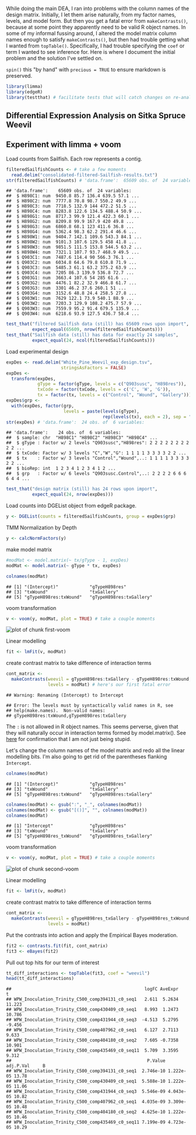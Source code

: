 While doing the main DEA, I ran into problems with the column names of the 
design matrix. Initially, I let them arise naturally, from my factor names, 
levels, and model form. But then you get a fatal error from 
`makeContrasts()`, because at some point they apparently need to be valid R 
object names. In some of my informal fussing around, I altered the model 
matrix column names enough to satisfy `makeContrasts()`, but then had trouble
getting what I wanted from `topTable()`. Specifically, I had trouble 
specifying the `coef` or term I wanted to see inference for. Here is where I 
document the initial problem and the solution I've settled on.

`spin()` this "by hand" with `precious = TRUE` to ensure markdown is
preserved.


```r
library(limma)
library(edgeR)
library(testthat) # facilitate tests that will catch changes on re-analysis
```

## Differential Expression Analysis on Sitka Spruce Weevil 
## Experiment with limma + voom
Load counts from Sailfish. Each row represents a contig.


```r
filteredSailfishCounts <- # take a few moments
  read.delim("consolidated-filtered-Sailfish-results.txt")
str(filteredSailfishCounts) # 'data.frame':  65609 obs. of  24 variables:
```

```
## 'data.frame':	65609 obs. of  24 variables:
##  $ H898C1: num  9450.8 85.7 136.4 639.5 57.1 ...
##  $ H898C2: num  7777.8 70.8 98.7 550.2 49.9 ...
##  $ H898C3: num  7718.5 132.9 144 472.2 51.5 ...
##  $ H898C4: num  8283.8 122.6 134.5 488.4 50.9 ...
##  $ H898G1: num  8717.3 99.9 121.4 422.3 60.1 ...
##  $ H898G2: num  8209.8 99.9 167.9 420 49.8 ...
##  $ H898G3: num  6860.8 68.1 123 411.6 36.8 ...
##  $ H898G4: num  5362.4 98.3 62.2 291.4 46.6 ...
##  $ H898W1: num  9404.7 142.1 109.6 543.3 84.1 ...
##  $ H898W2: num  9101.3 107.6 129.5 458 41.8 ...
##  $ H898W3: num  9851.5 111.5 153.8 544.5 63.2 ...
##  $ H898W4: num  7321.1 107.7 93.7 468.9 49.5 ...
##  $ Q903C1: num  7487.6 114.4 90 566.3 76.1 ...
##  $ Q903C2: num  6034.8 64.6 79.8 610.8 71.9 ...
##  $ Q903C3: num  5485.3 61.1 63.2 375.2 63.9 ...
##  $ Q903C4: num  7205 86.3 139.9 536.8 72.7 ...
##  $ Q903G1: num  3663.4 107.6 54 285 61.6 ...
##  $ Q903G2: num  4476.1 82.2 32.9 466.8 61.7 ...
##  $ Q903G3: num  3301 46.2 37.6 260.1 51 ...
##  $ Q903G4: num  3152.6 48.8 24.4 258.5 27.8 ...
##  $ Q903W1: num  7629 122.1 73.9 540.1 88.9 ...
##  $ Q903W2: num  7203.3 129.9 108.2 475.7 57.9 ...
##  $ Q903W3: num  7559.9 95.2 91.4 679.5 135.9 ...
##  $ Q903W4: num  6218.6 93.9 127.5 436.7 58.4 ...
```

```r
test_that("filtered Sailfish data (still) has 65609 rows upon import",
          expect_equal(65609, nrow(filteredSailfishCounts)))
test_that("Sailfish data (still) has data for exactly 24 samples",
          expect_equal(24, ncol(filteredSailfishCounts)))
```

Load experimental design


```r
expDes <- read.delim("White_Pine_Weevil_exp_design.tsv",
                     stringsAsFactors = FALSE)
expDes <-
  transform(expDes,
            gType = factor(gType, levels = c("Q903susc", "H898res")),
            txCode = factor(txCode, levels = c('C', 'W', 'G')),
            tx = factor(tx, levels = c("Control", "Wound", "Gallery")))
expDes$grp <-
  with(expDes, factor(grp,
                      levels = paste(levels(gType),
                                     rep(levels(tx), each = 2), sep = ".")))
str(expDes) # 'data.frame':  24 obs. of  6 variables:
```

```
## 'data.frame':	24 obs. of  6 variables:
##  $ sample: chr  "H898C1" "H898C2" "H898C3" "H898C4" ...
##  $ gType : Factor w/ 2 levels "Q903susc","H898res": 2 2 2 2 2 2 2 2 2 2 ...
##  $ txCode: Factor w/ 3 levels "C","W","G": 1 1 1 1 3 3 3 3 2 2 ...
##  $ tx    : Factor w/ 3 levels "Control","Wound",..: 1 1 1 1 3 3 3 3 2 2 ...
##  $ bioRep: int  1 2 3 4 1 2 3 4 1 2 ...
##  $ grp   : Factor w/ 6 levels "Q903susc.Control",..: 2 2 2 2 6 6 6 6 4 4 ...
```

```r
test_that("design matrix (still) has 24 rows upon import",
          expect_equal(24, nrow(expDes)))
```

Load counts into DGEList object from edgeR package.


```r
y <- DGEList(counts = filteredSailfishCounts, group = expDes$grp)
```

TMM Normalization by Depth


```r
y <- calcNormFactors(y)
```

make model matrix


```r
#modMat <- model.matrix(~ tx/gType - 1, expDes)
modMat <- model.matrix(~ gType * tx, expDes)

colnames(modMat)
```

```
## [1] "(Intercept)"            "gTypeH898res"          
## [3] "txWound"                "txGallery"             
## [5] "gTypeH898res:txWound"   "gTypeH898res:txGallery"
```

voom transformation


```r
v <- voom(y, modMat, plot = TRUE) # take a couple moments
```

![plot of chunk first-voom](figure/first-voom.png) 

Linear modelling


```r
fit <- lmFit(v, modMat)
```

create contrast matrix to take difference of interaction terms


```r
cont_matrix <-
  makeContrasts(weevil = gTypeH898res:txGallery - gTypeH898res:txWound,
                levels = modMat) # here's our first fatal error
```

```
## Warning: Renaming (Intercept) to Intercept
```

```
## Error: The levels must by syntactically valid names in R, see
## help(make.names).  Non-valid names:
## gTypeH898res:txWound,gTypeH898res:txGallery
```

The `:` is not allowed in R object names. This seems perverse, given that 
they will naturally occur in interaction terms formed by model.matrix(). See 
[here](https://stat.ethz.ch/pipermail/bioconductor/2010-February/031554.html)
for confirmation that I am not just being stupid.

Let's change the column names of the model matrix and redo all the linear 
modelling bits. I'm also going to get rid of the parentheses flanking
`Intercept`.


```r
colnames(modMat)
```

```
## [1] "(Intercept)"            "gTypeH898res"          
## [3] "txWound"                "txGallery"             
## [5] "gTypeH898res:txWound"   "gTypeH898res:txGallery"
```

```r
colnames(modMat) <- gsub(":", "_", colnames(modMat))
colnames(modMat) <- gsub("[()]", "", colnames(modMat))
colnames(modMat)
```

```
## [1] "Intercept"              "gTypeH898res"          
## [3] "txWound"                "txGallery"             
## [5] "gTypeH898res_txWound"   "gTypeH898res_txGallery"
```

voom transformation


```r
v <- voom(y, modMat, plot = TRUE) # take a couple moments
```

![plot of chunk second-voom](figure/second-voom.png) 

Linear modelling


```r
fit <- lmFit(v, modMat)
```

create contrast matrix to take difference of interaction terms


```r
cont_matrix <-
  makeContrasts(weevil = gTypeH898res_txGallery - gTypeH898res_txWound,
                levels = modMat)
```

Put the contrasts into action and apply the Empirical Bayes moderation.


```r
fit2 <- contrasts.fit(fit, cont_matrix)
fit3 <- eBayes(fit2)
```

Pull out top hits for our term of interest


```r
tt_diff_interactions <- topTable(fit3, coef = "weevil")
head(tt_diff_interactions)
```

```
##                                                   logFC AveExpr      t
## WPW_Inoculation_Trinity_C500_comp394131_c0_seq1   2.611  5.2634 11.223
## WPW_Inoculation_Trinity_C500_comp430409_c0_seq1   8.993  1.2473 10.786
## WPW_Inoculation_Trinity_C500_comp431944_c0_seq3  -4.513  5.2795 -9.456
## WPW_Inoculation_Trinity_C500_comp407962_c0_seq1   6.127  2.7113  9.633
## WPW_Inoculation_Trinity_C500_comp404180_c0_seq2   7.605 -0.7358 10.901
## WPW_Inoculation_Trinity_C500_comp435469_c0_seq11  5.709  3.3595  9.312
##                                                    P.Value adj.P.Val     B
## WPW_Inoculation_Trinity_C500_comp394131_c0_seq1  2.746e-10 1.222e-05 13.78
## WPW_Inoculation_Trinity_C500_comp430409_c0_seq1  5.588e-10 1.222e-05 11.06
## WPW_Inoculation_Trinity_C500_comp431944_c0_seq3  5.546e-09 4.043e-05 10.82
## WPW_Inoculation_Trinity_C500_comp407962_c0_seq1  4.035e-09 3.309e-05 10.48
## WPW_Inoculation_Trinity_C500_comp404180_c0_seq2  4.625e-10 1.222e-05 10.46
## WPW_Inoculation_Trinity_C500_comp435469_c0_seq11 7.199e-09 4.723e-05 10.29
```

